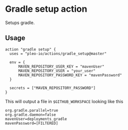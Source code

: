 # Gradle setup action

Setups gradle.

## Usage

```
action "gradle setup" {
  uses = "pleo-io/actions/gradle_setup@master"

  env = {
      MAVEN_REPOSITORY_USER_KEY = "mavenUser"
      MAVEN_REPOSITORY_USER = "your_user"
      MAVEN_REPOSITORY_PASSWORD_KEY = "mavenPassword"
  }

  secrets = ["MAVEN_REPOSITORY_PASSWORD"]
}
```

This will output a file in `$GITHUB_WORKSPACE` looking like this

```
org.gradle.parallel=true
org.gradle.daemon=false
mavenUser=deployments_gradle
mavenPassword=[FILTERED]
```